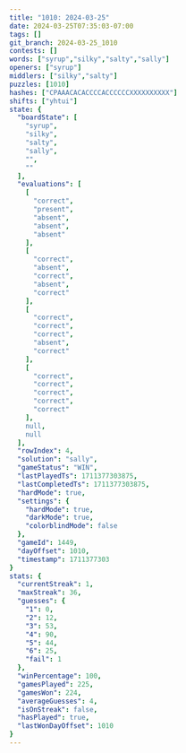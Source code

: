 ```yaml
---
title: "1010: 2024-03-25"
date: 2024-03-25T07:35:03-07:00
tags: []
git_branch: 2024-03-25_1010
contests: []
words: ["syrup","silky","salty","sally"]
openers: ["syrup"]
middlers: ["silky","salty"]
puzzles: [1010]
hashes: ["CPAAACACACCCCACCCCCCXXXXXXXXXX"]
shifts: ["yhtui"]
state: {
  "boardState": [
    "syrup",
    "silky",
    "salty",
    "sally",
    "",
    ""
  ],
  "evaluations": [
    [
      "correct",
      "present",
      "absent",
      "absent",
      "absent"
    ],
    [
      "correct",
      "absent",
      "correct",
      "absent",
      "correct"
    ],
    [
      "correct",
      "correct",
      "correct",
      "absent",
      "correct"
    ],
    [
      "correct",
      "correct",
      "correct",
      "correct",
      "correct"
    ],
    null,
    null
  ],
  "rowIndex": 4,
  "solution": "sally",
  "gameStatus": "WIN",
  "lastPlayedTs": 1711377303875,
  "lastCompletedTs": 1711377303875,
  "hardMode": true,
  "settings": {
    "hardMode": true,
    "darkMode": true,
    "colorblindMode": false
  },
  "gameId": 1449,
  "dayOffset": 1010,
  "timestamp": 1711377303
}
stats: {
  "currentStreak": 1,
  "maxStreak": 36,
  "guesses": {
    "1": 0,
    "2": 12,
    "3": 53,
    "4": 90,
    "5": 44,
    "6": 25,
    "fail": 1
  },
  "winPercentage": 100,
  "gamesPlayed": 225,
  "gamesWon": 224,
  "averageGuesses": 4,
  "isOnStreak": false,
  "hasPlayed": true,
  "lastWonDayOffset": 1010
}
---
```

<!-- more -->
